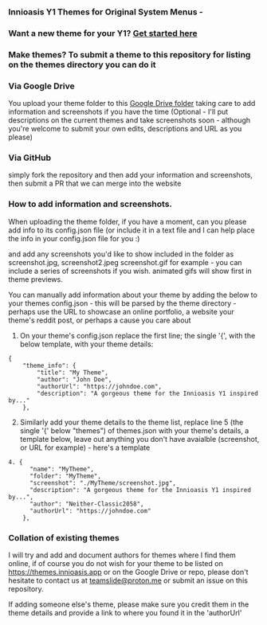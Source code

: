 ### Innioasis Y1 Themes for Original System Menus - 

### Want a new theme for your Y1? [Get started here](https://themes.innioasis.app) 
### Make themes? To submit a theme to this repository for listing on the themes directory you can do it

### Via Google Drive
You upload your theme folder to this [Google Drive folder](https://drive.google.com/drive/folders/1a6ztowRCbqww6LSOetUM9oUS9v10IKeF?usp=drive_link) taking care to add information and screenshots if you have the time (Optional - I'll put descriptions on the current themes and take screenshots soon - although you're welcome to submit your own edits, descriptions and URL as you please)

### Via GitHub
simply fork the repository and then add your information and screenshots, then submit a PR that we can merge into the website

### How to add information and screenshots.

When uploading the theme folder, if you have a moment, can you please add info to its config.json file (or include it in a text file and I can help place the info in your config.json file for you :)

and add any screenshots you'd like to show included in the folder as screenshot.jpg, screenshot2.jpeg screenshot.gif for example - you can include a series of screenshots if you wish. animated gifs will show first in theme previews.

You can manually add information about your theme by adding the below to your themes config.json - this will be parsed by the theme directory - perhaps use the URL to showcase an online portfolio, a website your theme's reddit post, or perhaps a cause you care about

1. On your theme's config.json replace the first line; the single '{', with the below template, with your theme details: 

```
{
    "theme_info": {
        "title": "My Theme",
        "author": "John Doe",
        "authorUrl": "https://johndoe.com",
        "description": "A gorgeous theme for the Innioasis Y1 inspired by..."
    },
```

2. Similarly add your theme details to the theme list, replace line 5 (the single '{' below "themes") of themes.json with your theme's details, a template below, leave out anything you don't have avaialble (screenshot, or URL for example) - here's a template

```
4. {
      "name": "MyTheme",
      "folder": "MyTheme",
      "screenshot": "./MyTheme/screenshot.jpg",
      "description": "A gorgeous theme for the Innioasis Y1 inspired by...",
      "author": "Neither-Classic2058",
      "authorUrl": "https://johndoe.com"
    },
```

### Collation of existing themes
I will try and add and document authors for themes where I find them online, if of course you do not wish for your theme to be listed on https://themes.innioasis.app or on the Google Drive or repo, please don't hesitate to contact us at teamslide@proton.me or submit an issue on this repository.

If adding someone else's theme, please make sure you credit them in the theme details and provide a link to where you found it in the 'authorUrl'
